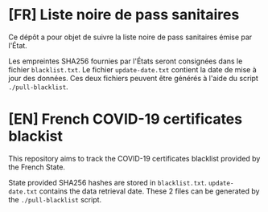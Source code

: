 [FR] Liste noire de pass sanitaires
====================================

Ce dépôt a pour objet de suivre la liste noire de pass sanitaires émise par l'État.

Les empreintes SHA256 fournies par l'États seront consignées dans le fichier `blacklist.txt`.
Le fichier `update-date.txt` contient la date de mise à jour des données.
Ces deux fichiers peuvent être générés à l'aide du script `./pull-blacklist`.

[EN] French COVID-19 certificates blackist
===========================================

This repository aims to track the COVID-19 certificates blacklist provided by the French State.

State provided SHA256 hashes are stored in `blacklist.txt`.
`update-date.txt` contains the data retrieval date.
These 2 files can be generated by the `./pull-blacklist` script.
